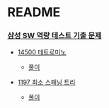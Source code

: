 # README

### [삼성 SW 역량 테스트 기출 문제](https://www.acmicpc.net/workbook/view/1152)

- [14500 테트로미노](https://www.acmicpc.net/problem/14500)

  - [풀이](baek_14500.py)

- [1197 최소 스패닝 트리](https://www.acmicpc.net/problem/1197)
  - [풀이](baek_1197.py)